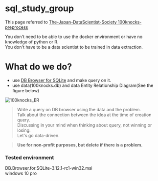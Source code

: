 # sql_study_group

This page referred to [The-Japan-DataScientist-Society 100knocks-preprocess](https://github.com/The-Japan-DataScientist-Society/100knocks-preprocess)  



You don't need to be able to use the docker environment or have no knowledge of python or R.  
You don't have to be a data scientist to be trained in data extraction.  

# What do we do?

- use [DB Browser for SQLite](https://sqlitebrowser.org/) and make query on it.  
- use data(100knocks.db) and data Entity Relationship Diagram(See the figure below)  

![100knocks_ER](https://user-images.githubusercontent.com/52575713/95284975-9ef87180-089a-11eb-8890-8a161e4fb2c2.png)  


> Write a query on DB browser using the data and the problem.  
Talk about the connection between the idea at the time of creation query.   
Discussing in your mind when thinking about query, not winning or losing.  
Let's go data-driven.  


> **Use for non-profit purposes, but delete if there is a problem.**

### Tested environment  
DB.Browser.for.SQLite-3.12.1-rc1-win32.msi  
windows 10 pro  

